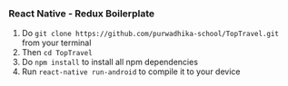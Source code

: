 ### React Native - Redux Boilerplate

1. Do `git clone https://github.com/purwadhika-school/TopTravel.git` from your terminal
2. Then `cd TopTravel`
3. Do `npm install` to install all npm dependencies
4. Run `react-native run-android` to compile it to your device